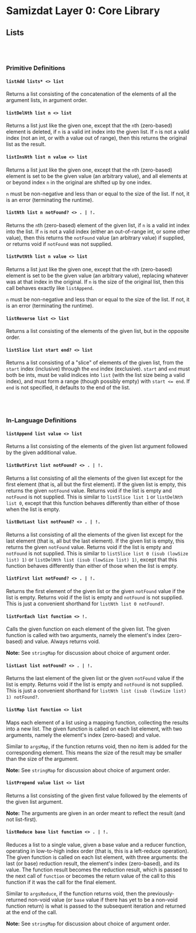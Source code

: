 Samizdat Layer 0: Core Library
==============================

Lists
-----

<br><br>
### Primitive Definitions

#### `listAdd lists* <> list`

Returns a list consisting of the concatenation of the elements
of all the argument lists, in argument order.

#### `listDelNth list n <> list`

Returns a list just like the given one, except that the `n`th
(zero-based) element is deleted, if `n` is a valid int index into
the given list. If `n` is not a valid index (not an int, or with
a value out of range), then this returns the original list as the
result.

#### `listInsNth list n value <> list`

Returns a list just like the given one, except that the `n`th
(zero-based) element is set to be the given value (an arbitrary
value), and all elements at or beyond index `n` in the original
are shifted up by one index.

`n` must be non-negative and less than or equal to the size of the
list. If not, it is an error (terminating the runtime).

#### `listNth list n notFound? <> . | !.`

Returns the `n`th (zero-based) element of the given list, if `n` is
a valid int index into the list. If `n` is not a valid index
(either an out-of-range int, or some other value), then this
returns the `notFound` value (an arbitrary value) if supplied, or
returns void if `notFound` was not supplied.

#### `listPutNth list n value <> list`

Returns a list just like the given one, except that the `n`th
(zero-based) element is set to be the given value (an arbitrary
value), replacing whatever was at that index in the original. If
`n` is the size of the original list, then this call behaves
exactly like `listAppend`.

`n` must be non-negative and less than or equal to the size of the
list. If not, it is an error (terminating the runtime).

#### `listReverse list <> list`

Returns a list consisting of the elements of the given list, but in the
opposite order.

#### `listSlice list start end? <> list`

Returns a list consisting of a "slice" of elements of the given
list, from the `start` index (inclusive) through the `end` index
(exclusive). `start` and `end` must both be ints, must be valid indices
into `list` (with the list size being a valid index), and must form a
range (though possibly empty) with `start <= end`. If `end` is not
specified, it defaults to the end of the list.


<br><br>
### In-Language Definitions


#### `listAppend list value <> list`

Returns a list consisting of the elements of the given
list argument followed by the given additional value.

#### `listButFirst list notFound? <> . | !.`

Returns a list consisting of all the elements of the given list
except for the first element (that is, all but the first element). If
the given list is empty, this returns the given `notFound` value.
Returns void if the list is empty and `notFound` is not supplied.
This is similar to `listSlice list 1` or `listDelNth list 0`, except
that this function behaves differently than either of those when the
list is empty.

#### `listButLast list notFound? <> . | !.`

Returns a list consisting of all the elements of the given list
except for the last element (that is, all but the last element). If
the given list is empty, this returns the given `notFound` value.
Returns void if the list is empty and `notFound` is not supplied.
This is similar to `listSlice list 0 (isub (lowSize list) 1)` or
`listDelNth list (isub (lowSize list) 1)`, except that this function
behaves differently than either of those when the list is empty.

#### `listFirst list notFound? <> . | !.`

Returns the first element of the given list or the given `notFound` value
if the list is empty. Returns void if the list is empty and `notFound`
is not supplied. This is just a convenient shorthand for
`listNth list 0 notFound?`.

#### `listForEach list function <> !.`

Calls the given function on each element of the given list.
The given function is called with two arguments, namely the element's
index (zero-based) and value. Always returns void.

**Note:** See `stringMap` for discussion about choice of argument order.

#### `listLast list notFound? <> . | !.`

Returns the last element of the given list or the given `notFound` value
if the list is empty. Returns void if the list is empty and `notFound`
is not supplied. This is just a convenient shorthand for
`listNth list (isub (lowSize list) 1) notFound?`.

#### `listMap list function <> list`

Maps each element of a list using a mapping function, collecting
the results into a new list. The given function is called on each
list element, with two arguments, namely the element's
index (zero-based) and value.

Similar to `argsMap`, if the function returns void, then no item is
added for the corresponding element. This means the size of the
result may be smaller than the size of the argument.

**Note:** See `stringMap` for discussion about choice of argument order.

#### `listPrepend value list <> list`

Returns a list consisting of the given first value followed by the
elements of the given list argument.

**Note:** The arguments are given in an order meant to reflect the
result (and not list-first).

#### `listReduce base list function <> . | !.`

Reduces a list to a single value, given a base value and a reducer
function, operating in low-to-high index order (that is, this is a
left-reduce operation). The given function is called on each list
element, with three arguments: the last (or base) reduction result,
the element's index (zero-based), and its value. The function result
becomes the reduction result, which is passed to the next call of
`function` or becomes the return value of the call to this function if
it was the call for the final element.

Similar to `argsReduce`, if the function returns void, then the
previously-returned non-void value (or `base` value if there has
yet to be a non-void function return) is what is passed to the
subsequent iteration and returned at the end of the call.

**Note:** See `stringMap` for discussion about choice of argument order.
